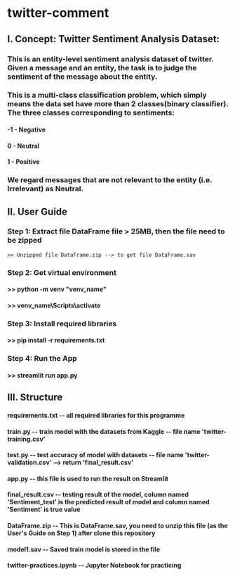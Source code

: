 # twitter-comment

## I. Concept: Twitter Sentiment Analysis Dataset:
### This is an entity-level sentiment analysis dataset of twitter. Given a message and an entity, the task is to judge the sentiment of the message about the entity.
### This is a multi-class classification problem, which simply means the data set have more than 2 classes(binary classifier). The three classes corresponding to sentiments:

#### -1 - Negative
####  0 - Neutral
####  1 - Positive

### We regard messages that are not relevant to the entity (i.e. Irrelevant) as Neutral.

## II. User Guide

###  Step 1: Extract file DataFrame file > 25MB, then the file need to be zipped
```
>> Unzipped file DataFrame.zip --> to get file DataFrame.sav 
```

###  Step 2: Get virtual environment 
#### >> python -m venv "venv_name"
#### >> venv_name\Scripts\activate

###  Step 3: Install required libraries 
#### >> pip install -r requirements.txt

###  Step 4: Run the App
#### >> streamlit run app.py

## III. Structure
#### requirements.txt -- all required libraries for this programme
#### train.py         -- train model with the datasets from Kaggle -- file name 'twitter-training.csv'
#### test.py          -- test accuracy of model with datasets -- file name 'twitter-validation.csv' --> return 'final_result.csv'
#### app.py           -- this file is used to run the result on Streamlit
#### final_result.csv -- testing result of the model, column named 'Sentiment_test' is the predicted result of model and column named 'Sentiment' is true value
#### DataFrame.zip    -- This is DataFrame.sav, you need to unzip this file (as the User's Guide on Step 1) after clone this repository 
#### model1.sav       -- Saved train model is stored in the file
#### twitter-practices.ipynb -- Jupyter Notebook for practicing
